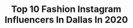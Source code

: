 ---
title: Top 10 Fashion Instagram Influencers In Dallas In 2020
description: >-
  Find top fashion Instagram influencers in Dallas in 2020. Most popular hashtags: #fashion #dallastexas #ootd #style.
platform: Instagram
profiles:
  - username: "styledbyduha"
    fullname: >-
      D U H A 🕊
    location: "United States"
    followers: 60486
    engagement: 293
    commentsToLikes: 0.081958
    id: ck0w21q2em7nt0i19vgats8at
    verified: false
    hashtags: "#eidgiveaway, #spottedinniswa, #quarantine, #wearetogether"
  - username: "marypadian"
    fullname: >-
      Mary Padian
    location: "United States"
    followers: 257475
    engagement: 951
    commentsToLikes: 0.032388
    id: ck5bu8iekhc7i0i117gheps9v
    verified: true
    hashtags: "#imagine, #naturalskincare, #salvage, #homedecor"
  - username: "modelmorganraine"
    fullname: >-
      Morgan
    location: "United States"
    followers: 2324
    engagement: 2251
    commentsToLikes: 0.098316
    id: ck9h9sa7l9rie0j78o3kez23n
    verified: false
    hashtags: "#portraitstudio, #goldenhour, #browneyedgirl, #modeling"
  - username: "lexalealiiee"
    fullname: >-
      Lexa Lealiiee🇦🇸
    location: "United States"
    followers: 8701
    engagement: 681
    commentsToLikes: 0.028632
    id: ck5pw62dula3i0i11w9vjw0nr
    verified: false
    hashtags: "#curls, #portrait, #beautifulballers, #willyscouts"
  - username: "gethaiya"
    fullname: >-
      H.E.R Curls (haï-ÿa)
    location: "United States"
    followers: 25654
    engagement: 261
    commentsToLikes: 0.024784
    id: ck6u43ecc1ge40j714q6na7g3
    verified: false
    hashtags: "#dmagazine, #consultations, #quarantinecurls, #naturalhairjourney"
  - username: "themiddlepageblog"
    fullname: >-
      Cathy Williamson
    location: "United States"
    followers: 56261
    engagement: 105
    commentsToLikes: 0.209528
    id: ck15uw6jvosrw0i194sl69gal
    verified: false
    hashtags: "#companycapture, #ltkhome, #saloninabotttle, #incircle"
  - username: "carlygala"
    fullname: >-
      Carlygala
    location: "United States"
    followers: 25054
    engagement: 433
    commentsToLikes: 0.305950
    id: ck55ptyyabdc50i110zfbkoa4
    verified: false
    hashtags: "#revolve, #rtrambassador, #albionathome, #chineselaundry"
  - username: "annavladiii"
    fullname: >-
      Anna New York Contortionist
    location: "United States"
    followers: 89872
    engagement: 703
    commentsToLikes: 0.021980
    id: ck9wikdyq2nfw0j780m1g390a
    verified: false
    hashtags: "#atlnightlife, #fashionblogger, #lacontortionist, #nycnightlife"
  - username: "hannahwing"
    fullname: >-
      Hannah Wing
    location: "United States"
    followers: 10578
    engagement: 573
    commentsToLikes: 0.124665
    id: ck0vzpwkcabal0i193om72ex7
    verified: false
    hashtags: "#lovelulus, #baseball, #macpro, #shopping"
  - username: "madelynbrene"
    fullname: >-
      M͚A͚D͚E͚L͚Y͚N͚ B͚R͚E͚N͚E͚ ✨💋
    location: "United States"
    followers: 49970
    engagement: 270
    commentsToLikes: 0.110380
    id: ck135om662ge20i19lwd49xpw
    verified: false
    hashtags: "#elomi, #easter, #influener, #curvyfashion"
---
